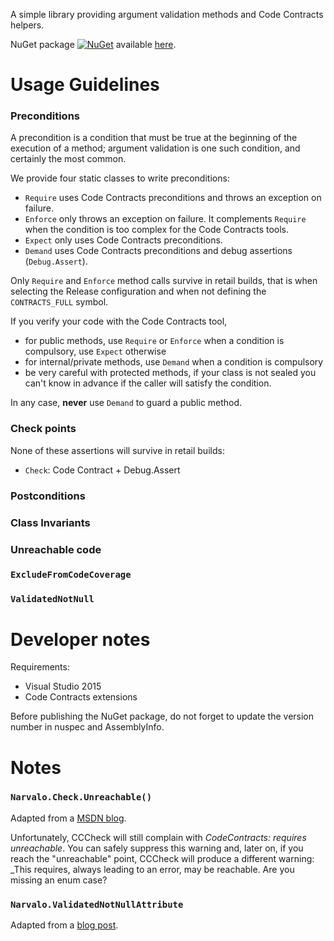 A simple library providing argument validation methods and Code Contracts helpers.

NuGet package [![NuGet](https://img.shields.io/nuget/v/Narvalo.Cerbere.svg)](https://www.nuget.org/packages/Narvalo.Cerbere/)
available [here](https://www.nuget.org/packages/Narvalo.Cerbere/).

Usage Guidelines
================

### Preconditions

A precondition is a condition that must be true at the beginning of the execution
of a method; argument validation is one such condition, and certainly the most
common.

We provide four static classes to write preconditions:
- `Require` uses Code Contracts preconditions and throws an exception on failure.
- `Enforce` only throws an exception on failure. It complements `Require` when
  the condition is too complex for the Code Contracts tools.
- `Expect` only uses Code Contracts preconditions.
- `Demand` uses Code Contracts preconditions and debug assertions (`Debug.Assert`).

Only `Require` and `Enforce` method calls survive in retail builds, that is
when selecting the Release configuration and when not defining
the `CONTRACTS_FULL` symbol.

If you verify your code with the Code Contracts tool,
- for public methods, use `Require` or `Enforce` when
  a condition is compulsory, use `Expect` otherwise
- for internal/private methods, use `Demand` when a condition is compulsory
- be very careful with protected methods, if your class is not sealed
  you can't know in advance if the caller will satisfy the condition.

In any case, **never** use `Demand` to guard a public method.

### Check points

None of these assertions will survive in retail builds:
- `Check`: Code Contract + Debug.Assert

### Postconditions

### Class Invariants

### Unreachable code

### `ExcludeFromCodeCoverage`

### `ValidatedNotNull`

Developer notes
===============

Requirements:
- Visual Studio 2015
- Code Contracts extensions

Before publishing the NuGet package, do not forget to update the version number
in nuspec and AssemblyInfo.

Notes
=====

### `Narvalo.Check.Unreachable()`

Adapted from a [MSDN blog](https://blogs.msdn.microsoft.com/francesco/2014/09/12/how-to-use-cccheck-to-prove-no-case-is-forgotten/).

Unfortunately, CCCheck will still complain with _CodeContracts: requires unreachable_.
You can safely suppress this warning and, later on, if you reach the "unreachable"
point, CCCheck will produce a different warning: _This requires, always
leading to an error, may be reachable. Are you missing an enum case?

### `Narvalo.ValidatedNotNullAttribute`

Adapted from a [blog post](http://geekswithblogs.net/terje/archive/2010/10/14/making-static-code-analysis-and-code-contracts-work-together-or.aspx).
